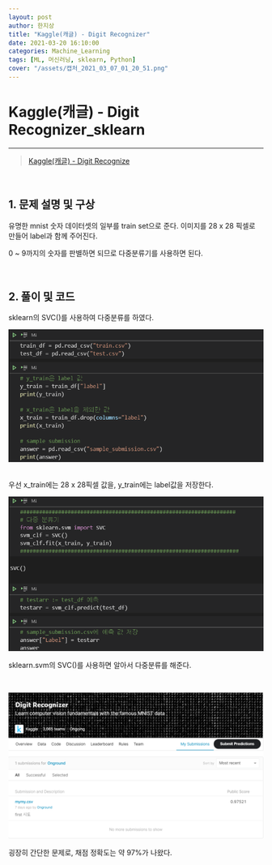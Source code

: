 ```yaml
---
layout: post
author: 한지상
title: "Kaggle(캐글) - Digit Recognizer"
date: 2021-03-20 16:10:00
categories: Machine_Learning
tags: [ML, 머신러닝, sklearn, Python]
cover: "/assets/캡처_2021_03_07_01_20_51.png"
---
```


# Kaggle(캐글) - Digit Recognizer_sklearn
---
> [Kaggle(캐글) - Digit Recognize](https://www.kaggle.com/c/digit-recognizer)

<br>

## 1. 문제 설명 및 구상

유명한 mnist 숫자 데이터셋의 일부를 train set으로 준다. 이미지를 28 x 28 픽셀로 만들어 label과 함께 주어진다. 

0 ~ 9까지의 숫자를 판별하면 되므로 다중분류기를 사용하면 된다.

<br>

## 2. 풀이 및 코드

sklearn의 SVC()를 사용하여 다중분류를 하였다.

![](/assets\캡처_2021_03_20_15_57_14.png)

<br>
우선 x_train에는 28 x 28픽셀 값을, y_train에는 label값을 저장한다.

<br>

![](/assets\캡처_2021_03_20_15_57_32.png)

sklearn.svm의 SVC()를 사용하면 알아서 다중분류를 해준다.

<br>

![](/assets\캡처_2021_03_20_16_07_29.png)

굉장히 간단한 문제로, 채점 정확도는 약 97%가 나왔다.
